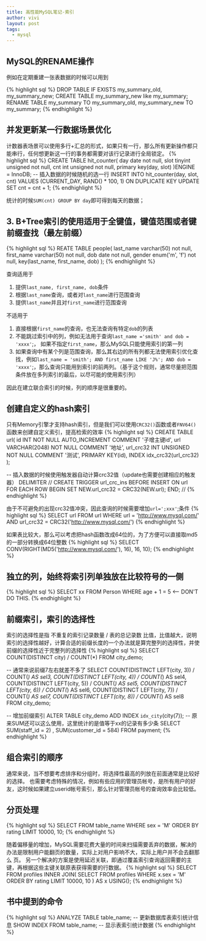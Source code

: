 ```yaml
---
title: 高性能MySQL笔记-索引
author: vivi
layout: post
tags:
  - mysql
---
```

## MySQL的RENAME操作
例如在定期重建一张表数据的时候可以用到

{% highlight sql %}
DROP TABLE IF EXISTS my_summary_old, my_summary_new;
CREATE TABLE my_summary_new like my_summary;
RENAME TABLE my_summary TO my_summary_old, my_summary_new TO my_summary;
{% endhighlight %}

## 并发更新某一行数据场景优化
计数器表场景可以使用多行+汇总的形式，如果只有一行，那么所有更新操作都只能串行，任何想更新这一行的事务都需要对该行记录进行全局锁定。
{% highlight sql %}
CREATE TABLE hit_counter(
	day date not null,
	slot tinyint unsigned not null,
	cnt int unsigned not null,
	primary key(day, slot)
)ENGINE = InnoDB;
-- 插入数据的时候随机的选一行
INSERT INTO hit_counter(day, slot, cnt) VALUES (CURRENT_DAY, RAND() * 100, 1) 
    ON DUPLICATE KEY UPDATE SET cnt = cnt + 1;
{% endhighlight %}

统计的时候`SUM(cnt) GROUP BY day`即可得到每天的数据；

## 3. B+Tree索引的使用适用于全键值，键值范围或者键前缀查找（最左前缀）
{% highlight sql %}
REATE TABLE people(
    last_name varchar(50) not null,
    first_name varchar(50) not null,
    dob date not null,
    gender enum('m', 'f') not null,
    key(last_name, first_name, dob)
);
{% endhighlight %}

查询适用于
 
1. 提供`last_name, first_name, dob`条件 
2. 根据`last_name`查询，或者对`last_name`进行范围查询
3. 提供`last_name`并且对`first_name`进行范围查询

不适用于

1. 直接根据`first_name`的查询，也无法查询有特定`dob`的列表
2. 不能跳过索引中的列，例如无法用于查询`last_name ='smith' and dob = 'xxxx'`;， 如果不指定`first_name`，那么MySQL只能使用索引的第一列
3. 如果查询中有某个列是范围查询，那么其右边的所有列都无法使用索引优化查找，例如`last_name = 'smith'; AND first_name LIKE 'J%'; AND dob = 'xxxx'`;，那么查询只能用到索引的前两列。（基于这个规则，通常尽量把范围条件放在多列索引的最后，以尽可能的使用索引列）

因此在建立联合索引的时候，列的顺序是很重要的。

## 创建自定义的hash索引
只有Memory引擎才支持hash索引，但是我们可以使用`CRC32()`函数或者`FNV64()`函数来创建自定义索引，提高检索的效率
{% highlight sql %}
CREATE TABLE url(
    id INT NOT NULL AUTO_INCREMENT COMMENT '子增主键id',
    url VARCHAR(2048) NOT NULL COMMENT '地址',
    url_crc32 INT UNSIGNED NOT NULL COMMENT '测试',
    PRIMARY KEY(id),
    INDEX idx_crc32(url_crc32)
);

-- 插入数据的时候使用触发器自动计算crc32值（update也需要创建相应的触发器）
DELIMITER //
CREATE TRIGGER url_crc_ins BEFORE INSERT ON url FOR EACH ROW BEGIN
SET NEW.url_crc32 = CRC32(NEW.url);
END;
//
{% endhighlight %}

由于不可避免的出现crc32值冲突，因此查询的时候需要增加`url=';xxx'`;条件
{% highlight sql %}
SELECT url FROM url WHERE url = 'http://www.mysql.com/' AND url_crc32 = CRC32('http://www.mysql.com/')
{% endhighlight %}

如果表比较大，那么可以考虑把hash函数改成64位的，为了方便可以直接取md5的一部分转换成64位整数
{% highlight sql %}
SELECT CONV(RIGHT(MD5('http://www.mysql.com/'), 16), 16, 10);
{% endhighlight %}

## 独立的列，始终将索引列单独放在比较符号的一侧
{% highlight sql %}
SELECT xx FROM Person WHERE age + 1 = 5 <-- DON'T DO THIS.
{% endhighlight %}

## 前缀索引，索引的选择性
索引的选择性是指 不重复的索引记录数量 / 表的总记录数 比值，比值越大，说明索引的选择性越好，计算合适的前缀长度的一个办法就是算完整列的选择性，并使前缀的选择性近于完整列的选择性
{% highlight sql %}
SELECT COUNT(DISTINCT city) / COUNT(*) FROM city_demo;

-- 通常来说前缀7左右就差不多了
SELECT COUNT(DISTINCT LEFT(city, 3)) / COUNT(*) AS sel3, 
        COUNT(DISTINCT LEFT(city, 4)) / COUNT(*) AS sel4, 
        COUNT(DISTINCT LEFT(city, 5)) / COUNT(*) AS sel5, 
        COUNT(DISTINCT LEFT(city, 6)) / COUNT(*) AS sel6, 
        COUNT(DISTINCT LEFT(city, 7)) / COUNT(*) AS sel7, 
        COUNT(DISTINCT LEFT(city, 8)) / COUNT(*) AS sel8
FROM city_demo;

-- 增加前缀索引
ALTER TABLE city_demo ADD INDEX `idx_city`(city(7));
-- 原来SUM还可以这么使用，这里统计的是值等于xx的记录有多少条
SELECT SUM(staff_id = 2) , SUM(customer_id = 584) FROM payment; 
{% endhighlight %}

## 组合索引的顺序
通常来说，当不想要考虑排序和分组时，将选择性最高的列放在前面通常是比较好的选择。
也需要考虑特殊的情况，例如有些应用的管理员帐号，是所有用户的好友，这时候如果建立userid帐号索引，那么针对管理员帐号的查询效率会比较低。

## 分页处理
{% highlight sql %}
SELECT <cols> FROM table_name WHERE sex = 'M' ORDER BY rating LIMIT 10000, 10;
{% endhighlight %}

随着偏移量的增加，MySQL需要花费大量的时间来扫描需要丢弃的数据，解决的办法是限制用户能翻页的数量，实际上对用户影响不大，实际上用户并不会去翻那么 页。
另一个解决的方案是使用延迟关联，即通过覆盖索引查询返回需要的主键，再根据这些主键关联原表获得需要的行数据。
{% highlight sql %}
SELECT <cols> FROM profiles INNER JOIN(
        SELECT <primary key cols> FROM profiles
                WHERE x.sex = 'M' ORDER BY rating LIMIT 10000, 10
) AS x USING(<primary key cols>);
{% endhighlight %}

## 书中提到的命令
{% highlight sql %}
ANALYZE TABLE table_name;   -- 更新数据库表索引统计信息
SHOW INDEX FROM table_name; -- 显示表索引统计数据
{% endhighlight %}

